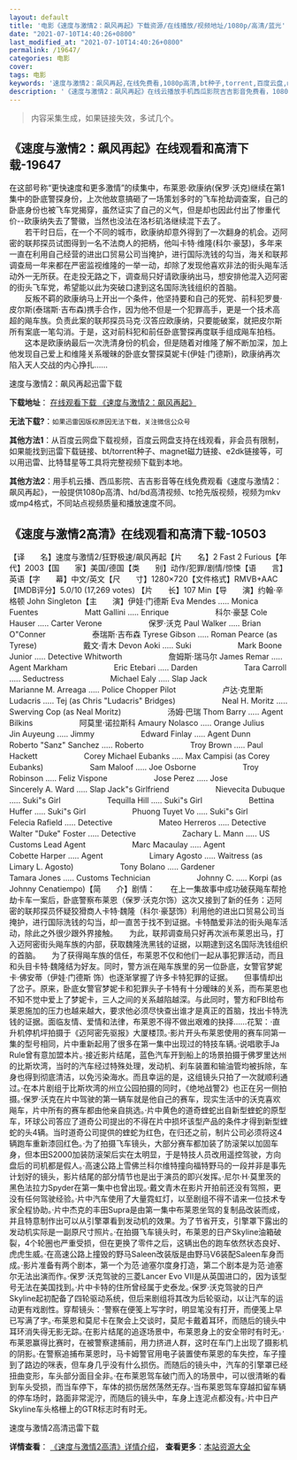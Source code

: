 ```yaml
---
layout: default
title: '电影《速度与激情2：飙风再起》下载资源/在线播放/视频地址/1080p/高清/蓝光'
date: "2021-07-10T14:40:26+0800"
last_modified_at: "2021-07-10T14:40:26+0800"
permalink: /19647/
categories: 电影
cover:
tags: 电影
keywords: '速度与激情2：飙风再起,在线免费看,1080p高清,bt种子,torrent,百度云盘,magnet,磁力链,迅雷下载资源'
description: '《速度与激情2：飙风再起》在线云播放手机西瓜影院吉吉影音免费看，1080p高清bd/hd未删减完整版和tc抢先枪版，mkv/mp4格式，附带bt/torrent种子、magnet/磁力链、百度云盘、网盘资源迅雷下载链接'
---
```


>内容采集生成，如果链接失效，多试几个。


## 《速度与激情2：飙风再起》在线观看和高清下载-19647

在这部号称&ldquo;更快速度和更多激情&rdquo;的续集中，布莱恩·欧康纳(保罗·沃克)继续在第1集中的卧底警探身份，上次他故意搞砸了一场策划多时的飞车抢劫调查案，自己的卧底身份也被飞车党揭穿，虽然证实了自己的义气，但是却也因此付出了惨重代价--欧康纳失去了警徽，当然也没法在洛杉矶洛继续混下去了。<br />　　若干时日后，在一个不同的城市，欧康纳却意外得到了一次翻身的机会。迈阿密的联邦探员试图得到一名不法商人的把柄，他叫卡特&middot;维隆(科尔·豪瑟)，多年来一直在利用自己经营的进出口贸易公司当掩护，进行国际洗钱的勾当，海关和联邦调查局一年来都在严密监视维隆的一举一动，却除了发现他喜欢非法的街头飚车活动外一无所获。在走投无路之下，调查局只好请欧康纳出马，想安排他混入迈阿密的街头飞车党，希望能以此为突破口逮到这名国际洗钱组织的首脑。<br />　　反叛不羁的欧康纳马上开出一个条件，他坚持要和自己的死党、前科犯罗曼·皮尔斯(泰瑞斯&middot;吉布森)携手合作，因为他不但是一个犯罪高手，更是一个技术高超的飚车族。负责此案的联邦探员马克·汉答应欧康纳，只要能破案，就把皮尔斯所有案底一笔勾消。于是，这对前科犯和前任卧底警探再度联手组成飚车拍档。<br />　　这本是欧康纳最后一次洗清身份的机会，但是随着对维隆了解不断加深，加上他发现自己爱上和维隆关系暧昧的卧底女警探莫妮卡(伊娃·门德斯)，欧康纳再次陷入天人交战的内心挣扎&hellip;…


速度与激情2：飙风再起迅雷下载

**下载地址**： [在线观看下载 《速度与激情2：飙风再起》](https://www.993dy.com//vod-detail-id-24460.html) 


**无法下载?**：`如果迅雷因版权原因无法下载，关注微信公众号 `

**其他方法1**：从百度云网盘下载视频，百度云网盘支持在线观看，非会员有限制，如果能找到迅雷下载链接、bt/torrent种子、magnet磁力链接、e2dk链接等，可以用迅雷、比特彗星等工具将完整视频下载到本地。

**其他方法2**：用手机云播、西瓜影院、吉吉影音等在线免费观看《速度与激情2：飙风再起》，一般提供1080p高清、hd/bd高清视频、tc抢先版视频，视频为mkv或mp4格式，不同站点视频质量和播放速度不同。


## 《速度与激情2高清》在线观看和高清下载-10503

【译　　名】速度与激情2/狂野极速/飙风再起【片　　名】2 Fast 2 Furious【年　　代】2003【国　　家】美国/德国【类　　别】动作/犯罪/剧情/惊悚【语　　言】英语【字　　幕】中文/英文【尺　　寸】1280×720【文件格式】RMVB+AAC【IMDB评分】5.0/10 (17,269 votes) 【片　　长】107 Min【导　　演】约翰·辛格顿 John Singleton【主　　演】伊娃·门德斯 Eva Mendes ..... Monica Fuentes　　　　　　Matt Gallini ..... Enrique　　　　　　科尔·豪瑟 Cole Hauser ..... Carter Verone　　　　　　保罗·沃克 Paul Walker ..... Brian O"Conner　　　　　　泰瑞斯·吉布森 Tyrese Gibson ..... Roman Pearce (as Tyrese)　　　　　　戴文·青木 Devon Aoki ..... Suki　　　　　　Mark Boone Junior ..... Detective Whitworth　　　　　　詹姆斯·瑞马尔 James Remar ..... Agent Markham　　　　　　Eric Etebari ..... Darden　　　　　　Tara Carroll ..... Seductress　　　　　　Michael Ealy ..... Slap Jack　　　　　　Marianne M. Arreaga ..... Police Chopper Pilot　　　　　　卢达·克里斯 Ludacris ..... Tej (as Chris "Ludacris" Bridges)　　　　　　Neal H. Moritz ..... Swerving Cop (as Neal Moritz)　　　　　　汤姆·巴瑞 Thom Barry ..... Agent Bilkins　　　　　　阿莫里·诺拉斯科 Amaury Nolasco ..... Orange Julius　　　　　　Jin Auyeung ..... Jimmy　　　　　　Edward Finlay ..... Agent Dunn　　　　　　Roberto "Sanz" Sanchez ..... Roberto　　　　　　Troy Brown ..... Paul Hackett　　　　　　Corey Michael Eubanks ..... Max Campisi (as Corey Eubanks)　　　　　　Sam Maloof ..... Joe Osborne　　　　　　Troy Robinson ..... Feliz Vispone　　　　　　Jose Perez ..... Jose　　　　　　Sincerely A. Ward ..... Slap Jack"s Girlfriend　　　　　　Nievecita Dubuque ..... Suki"s Girl　　　　　　Tequilla Hill ..... Suki"s Girl　　　　　　Bettina Huffer ..... Suki"s Girl　　　　　　Phuong Tuyet Vo ..... Suki"s Girl　　　　　　Felecia Rafield ..... Detective　　　　　　Mateo Herreros ..... Detective　　　　　　Walter "Duke" Foster ..... Detective　　　　　　Zachary L. Mann ..... US Customs Lead Agent　　　　　　Marc Macaulay ..... Agent　　　　　　Cobette Harper ..... Agent　　　　　　Limary Agosto ..... Waitress (as Limary L. Agosto)　　　　　　Tony Bolano ..... Gardener　　　　　　Tamara Jones ..... Customs Technician　　　　　　Johnny C. ..... Korpi (as Johnny Cenatiempo)【简　　介】剧情：　　在上一集故事中成功破获飚车帮抢劫卡车一案后，卧底警察布莱恩（保罗·沃克尔饰）这次又接到了新的任务：迈阿密的联邦探员怀疑狡猾商人卡特·魏隆（科尔·豪瑟饰）利用他的进出口贸易公司当掩护，进行国际洗钱的勾当，却一直苦于找不到证据。卡特酷爱非法的街头飚车活动，除此之外很少跟外界接触。　　为此，联邦调查局只好再次派布莱恩出马，打入迈阿密街头飚车族的内部，获取魏隆洗黑钱的证据，以期逮到这名国际洗钱组织的首脑。　　为了获得飚车族的信任，布莱恩不仅和他们一起从事犯罪活动，而且和头目卡特·魏隆结为好友。同时，警方派在飚车族里的另一位卧底，女警官梦妮卡·佛安蒂（伊娃·门德斯 饰）也逐渐掌握了许多卡特犯罪的证据。　　但事情却出了岔子。原来，卧底女警官梦妮卡和犯罪头子卡特有十分暧昧的关系，而布莱恩也不知不觉中爱上了梦妮卡，三人之间的关系越陷越深。与此同时，警方和FBI给布莱恩施加的压力也越来越大，要求他必须尽快查出谁才是真正的首脑，找出卡特洗钱的证据。面临友情、爱情和法律，布莱恩不得不做出艰难的抉择……花絮：·直升机停机坪拍摄于《迈阿密先驱报》大厦楼顶。·影片开头布莱恩使用的赛车同第一集的型号相同，片中重新起用了很多在第一集中出现过的特技车辆。·说唱歌手Ja Rule曾有意加盟本片。·接近影片结尾，蓝色汽车开到船上的场景拍摄于佛罗里达州的比斯坎湾，当时的汽车经过特殊处理，发动机、刹车装置和输油管均被拆除，车身也得到彻底清洁，以免污染海水。而且幸运的是，这组镜头只拍了一次就顺利通过。·在本片剧组于比斯坎湾的州立公园拍摄的同时，《绝地战警2》也正在另一侧拍摄。·保罗·沃克在片中驾驶的第一辆车就是他自己的赛车，现实生活中的沃克喜欢飚车，片中所有的赛车都由他亲自挑选。·片中黄色的道奇蝰蛇出自新型蝰蛇的原型车，环球公司答应了道奇公司提出的不得在片中损坏该型产品的条件才得到新型蝰蛇的头4辆。当时道奇公司提供的蝰蛇为红色，在归还之前，制片公司必须将这4辆跑车重新漆回红色。·为了拍摄飞车镜头，大部分赛车都加装了防滚架以加固车身，但本田S2000加装防滚架后实在太明显，于是特技人员改用遥控驾驶，方向盘后的司机都是假人。·高速公路上雪佛兰科尔维特撞向福特野马的一段并非是事先计划好的镜头，影片结尾的部分情节也是出于演员的即兴发挥。·尼尔·H·莫里茨的黑色法拉力Spyder在第一集中也曾出现。·戴文青木在影片开拍前还没有驾照，更没有任何驾驶经验。·片中汽车使用了大量霓虹灯，以至剧组不得不请来一位技术专家全程协助。·片中杰克的丰田Supra是由第一集中布莱恩坐驾的复制品改装而成，并且特意制作出可以从引擎罩看到发动机的效果。为了节省开支，引擎罩下露出的发动机实际是一副原尺寸照片。·在拍摄飞车镜头时，布莱恩的日产Skyline油箱破裂，4个轮圈也严重受损，但在更换了零件之后，这辆出色的跑车依然状态良好、虎虎生威。·在高速公路上撞毁的野马Saleen改装版是由野马V6装配Saleen车身而成。·影片准备有两个剧本，第一个为范·迪塞尔度身打造，第二个剧本是为范·迪塞尔无法出演而作。·保罗·沃克驾驶的三菱Lancer Evo VII是从英国进口的，因为该型号无法在美国找到。·片中卡特的住所曾经属于史泰龙。·保罗·沃克驾驶的日产Skyline起初配备了四轮驱动系统，但后来剧组将其改为后轮驱动，以让汽车的运动更有戏剧性。穿帮镜头：·警察在便笺上写字时，明显笔没有打开，而便笺上早已写满了字。·布莱恩和莫尼卡在聚会上交谈时，莫尼卡戴着耳环，而随后的镜头中耳环消失得无影无踪。·在影片结尾的追逐场景中，布莱恩身上的安全带时有时无。·布莱恩赢得比赛时，在被警察逮捕前，用力挤进人群，这时在车门上出现了摄影机的阴影。·在警察追捕布莱恩时，马卡姆警官用电子装置使布莱恩的车失控，车子撞到了路边的咪表，但车身几乎没有什么损伤。而随后的镜头中，汽车的引擎罩已经扭曲变形，车头部分面目全非。·在布莱恩驾车破门而入的场景中，可以很清晰的看到车头受损，而当车停下，车体的损伤居然荡然无存。·当布莱恩驾车穿越扣留车辆的停车场时，路面非常泥泞，而随后的镜头中，车身上连泥点都没有。·片中日产Skyline车头格栅上的GTR标志时有时无。


速度与激情2高清迅雷下载

**详情查看**： [《速度与激情2高清》详情介绍](/movie/10503/)， **查看更多**：[本站资源大全](/movie/t/all/)

